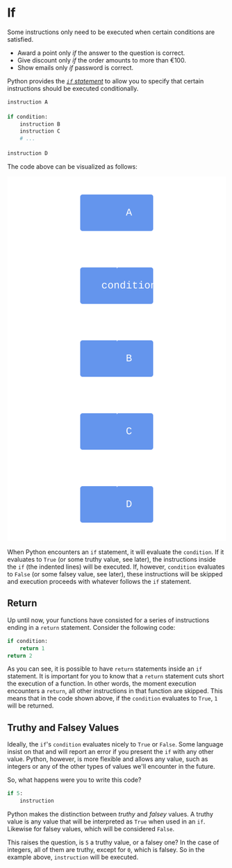 # If

Some instructions only need to be executed when certain conditions are satisfied.

- Award a point only _if_ the answer to the question is correct.
- Give discount only _if_ the order amounts to more than &euro;100.
- Show emails only _if_ password is correct.

Python provides the [_`if` statement_](https://docs.python.org/3/tutorial/controlflow.html#if-statements) to allow you to specify that certain instructions should be executed conditionally.

```python
instruction A

if condition:
    instruction B
    instruction C
    # ...

instruction D
```

The code above can be visualized as follows:

![if statement](image-if.svg)

When Python encounters an `if` statement, it will evaluate the `condition`.
If it evaluates to `True` (or some truthy value, see later), the instructions inside the `if` (the indented lines) will be executed.
If, however, `condition` evaluates to `False` (or some falsey value, see later), these instructions will be skipped and execution proceeds with whatever follows the `if` statement.

## Return

Up until now, your functions have consisted for a series of instructions ending in a `return` statement.
Consider the following code:


```python
if condition:
    return 1
return 2
```

As you can see, it is possible to have `return` statements inside an `if` statement.
It is important for you to know that a `return` statement cuts short the execution of a function.
In other words, the moment execution encounters a `return`, all other instructions in that function are skipped.
This means that in the code shown above, if the `condition` evaluates to `True`, `1` will be returned.

## Truthy and Falsey Values

Ideally, the `if`'s `condition` evaluates nicely to `True` or `False`.
Some language insist on that and will report an error if you present the `if` with any other value.
Python, however, is more flexible and allows any value, such as integers or any of the other types of values we'll encounter in the future.

So, what happens were you to write this code?

```python
if 5:
    instruction
```

Python makes the distinction between _truthy_ and _falsey_ values.
A truthy value is any value that will be interpreted as `True` when used in an `if`.
Likewise for falsey values, which will be considered `False`.

This raises the question, is `5` a truthy value, or a falsey one?
In the case of integers, all of them are truthy, except for `0`, which is falsey.
So in the example above, `instruction` will be executed.
